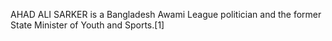 AHAD ALI SARKER is a Bangladesh Awami League politician and the former State Minister of Youth and Sports.[1]
